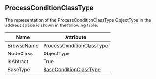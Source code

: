 <!-- objecttype -->
## ProcessConditionClassType
The representation of the ProcessConditionClassType ObjectType in the address space is shown in the following table:  

|Name|Attribute|
|---|---|
|BrowseName|ProcessConditionClassType|
|NodeClass|ObjectType|
|IsAbtract|True|
|BaseType|[BaseConditionClassType](../../../Part9/ObjectTypes/BaseConditionClassType/readme.md)|

